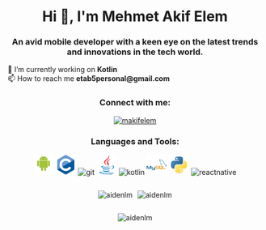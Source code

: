 <div style="text-align: center;">
    <h1>Hi 👋, I'm Mehmet Akif Elem</h1>
    <h3>An avid mobile developer with a keen eye on the latest trends and innovations in the tech world.</h3>
    <ul style="text-align: left; list-style-type: none; padding-left: 0;">
        <li>🔭 I’m currently working on <strong>Kotlin</strong></li>
        <li>📫 How to reach me <strong>etab5personal@gmail.com</strong></li>
    </ul>
    <h3>Connect with me:</h3>
    <p>
        <a href="https://linkedin.com/in/makifelem" target="blank"><img src="https://raw.githubusercontent.com/rahuldkjain/github-profile-readme-generator/master/src/images/icons/Social/linked-in-alt.svg" alt="makifelem" height="30" width="40" /></a>
    </p>
    <h3>Languages and Tools:</h3>
    <p>
        <img src="https://raw.githubusercontent.com/devicons/devicon/master/icons/android/android-original-wordmark.svg" alt="android" width="40" height="40"/>
        <img src="https://raw.githubusercontent.com/devicons/devicon/master/icons/c/c-original.svg" alt="c" width="40" height="40"/>
        <img src="https://www.vectorlogo.zone/logos/git-scm/git-scm-icon.svg" alt="git" width="40" height="40"/>
        <img src="https://raw.githubusercontent.com/devicons/devicon/master/icons/java/java-original.svg" alt="java" width="40" height="40"/>
        <img src="https://www.vectorlogo.zone/logos/kotlinlang/kotlinlang-icon.svg" alt="kotlin" width="40" height="40"/>
        <img src="https://raw.githubusercontent.com/devicons/devicon/master/icons/mysql/mysql-original-wordmark.svg" alt="mysql" width="40" height="40"/>
        <img src="https://raw.githubusercontent.com/devicons/devicon/master/icons/python/python-original.svg" alt="python" width="40" height="40"/>
        <img src="https://reactnative.dev/img/header_logo.svg" alt="reactnative" width="40" height="40"/>
    </p>
    <div style="display: flex; justify-content: center;">
        <p style="margin-right: 10px;"><img src="https://github-readme-stats.vercel.app/api/top-langs?username=aidenlm&show_icons=true&locale=en&layout=compact" alt="aidenlm" /></p>
        <p><img src="https://github-readme-stats.vercel.app/api?username=aidenlm&show_icons=true&locale=en" alt="aidenlm" /></p>
    </div>
    <p><img src="https://github-readme-streak-stats.herokuapp.com/?user=aidenlm&" alt="aidenlm" /></p>
</div>
